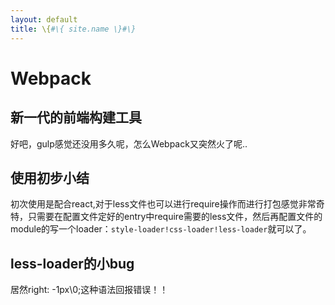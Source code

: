 ```yaml
---
layout: default
title: \{#\{ site.name \}#\}
---
```

# Webpack
## 新一代的前端构建工具
好吧，gulp感觉还没用多久呢，怎么Webpack又突然火了呢..

## 使用初步小结
初次使用是配合react,对于less文件也可以进行require操作而进行打包感觉非常奇特，只需要在配置文件定好的entry中require需要的less文件，然后再配置文件的module的写一个loader：`style-loader!css-loader!less-loader`就可以了。

## less-loader的小bug
居然right: -1px\0;这种语法回报错误！！
